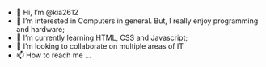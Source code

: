 - 👋 Hi, I’m @kia2612
- 👀 I’m interested in Computers in general. But, I really enjoy programming and hardware;
- 🌱 I’m currently learning HTML, CSS and Javascript;
- 💞️ I’m looking to collaborate on multiple areas of IT
- 📫 How to reach me ...

<!---
kia2612/kia2612 is a ✨ special ✨ repository because its `README.md` (this file) appears on your GitHub profile.
You can click the Preview link to take a look at your changes.
--->
